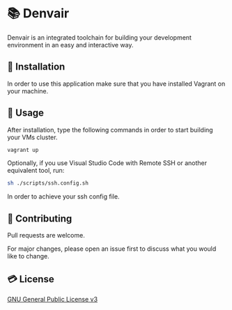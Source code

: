# 📚 Denvair

Denvair is an integrated toolchain for building your development environment in an easy and interactive way.

## 🔨 Installation

In order to use this application make sure that you have installed Vagrant on your machine.

## 🚀 Usage

After installation, type the following commands in order to start building your VMs cluster.

```bash
vagrant up
```

Optionally, if you use Visual Studio Code with Remote SSH or another equivalent tool, run:

```bash
sh ./scripts/ssh.config.sh
```

In order to achieve your ssh config file.

## 🤝 Contributing
Pull requests are welcome. 

For major changes, please open an issue first to discuss what you would like to change.

## 💳 License
[GNU General Public License v3](https://spdx.org/licenses/GPL-3.0-or-later.html)